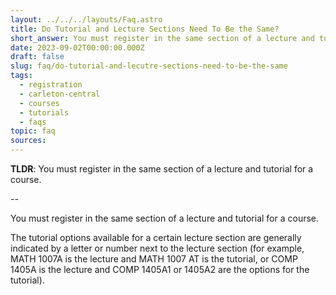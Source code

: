 ```yaml
---
layout: ../../../layouts/Faq.astro
title: Do Tutorial and Lecture Sections Need To Be the Same?
short_answer: You must register in the same section of a lecture and tutorial for a course.
date: 2023-09-02T00:00:00.000Z
draft: false
slug: faq/do-tutorial-and-lecutre-sections-need-to-be-the-same
tags:
  - registration
  - carleton-central
  - courses
  - tutorials
  - faqs
topic: faq
sources:
---
```


**TLDR**: You must register in the same section of a lecture and tutorial for a course.

--

You must register in the same section of a lecture and tutorial for a course.

The tutorial options available for a certain lecture section are generally indicated by a letter or number next to the lecture section (for example, MATH 1007A is the lecture and MATH 1007 AT is the tutorial, or COMP 1405A is the lecture and COMP 1405A1 or 1405A2 are the options for the tutorial).
